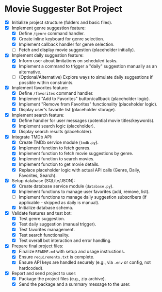 # Movie Suggester Bot Project

- [x] Initialize project structure (folders and basic files).
- [x] Implement genre suggestion feature:
    - [x] Define `/genre` command handler.
    - [x] Create inline keyboard for genre selection.
    - [x] Implement callback handler for genre selection.
    - [ ] Fetch and display movie suggestion (placeholder initially).
- [x] Implement daily suggestion feature:
    - [x] Inform user about limitations on scheduled tasks.
    - [x] Implement a command to trigger a "daily" suggestion manually as an alternative.
    - [ ] (Optional/Alternative) Explore ways to simulate daily suggestions if possible within constraints.
- [x] Implement favorites feature:
    - [x] Define `/favorites` command handler.
    - [x] Implement "Add to Favorites" button/callback (placeholder logic).
    - [x] Implement "Remove from Favorites" functionality (placeholder logic).
    - [x] Display user's favorite list (placeholder storage).
- [x] Implement search feature:
    - [x] Define handler for user messages (potential movie titles/keywords).
    - [x] Implement search logic (placeholder).
    - [x] Display search results (placeholder).
- [x] Integrate TMDb API:
    - [x] Create TMDb service module (`tmdb.py`).
    - [x] Implement function to fetch genres.
    - [x] Implement function to fetch movie suggestions by genre.
    - [x] Implement function to search movies.
    - [x] Implement function to get movie details.
    - [x] Replace placeholder logic with actual API calls (Genre, Daily, Favorites, Search).
- [x] Setup database (SQLite/JSON):
    - [x] Create database service module (`database.py`).
    - [x] Implement functions to manage user favorites (add, remove, list).
    - [ ] Implement functions to manage daily suggestion subscribers (if applicable - skipped as daily is manual).
    - [x] Initialize database schema.
- [x] Validate features and test bot:
    - [x] Test genre suggestion.
    - [x] Test daily suggestion (manual trigger).
    - [x] Test favorites management.
    - [x] Test search functionality.
    - [x] Test overall bot interaction and error handling.
- [x] Prepare final project files:
    - [x] Finalize `README.md` with setup and usage instructions.
    - [x] Ensure `requirements.txt` is complete.
    - [x] Ensure API keys are handled securely (e.g., via `.env` or config, not hardcoded).
- [x] Report and send project to user:
    - [x] Package the project files (e.g., zip archive).
    - [x] Send the package and a summary message to the user.
